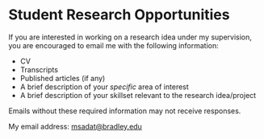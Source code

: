 # Student Research Opportunities  

If you are interested in working on a research idea under my supervision, you are encouraged to email me with the following information: 

- CV
- Transcripts
- Published articles (if any)
- A brief description of your *specific* area of interest 
- A brief description of your skillset relevant to the research idea/project 

Emails without these required information may not receive responses.

My email address: msadat@bradley.edu 

